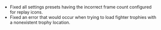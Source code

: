 - Fixed all settings presets having the incorrect frame count configured for replay icons.
- Fixed an error that would occur when trying to load fighter trophies with a nonexistent trophy location.